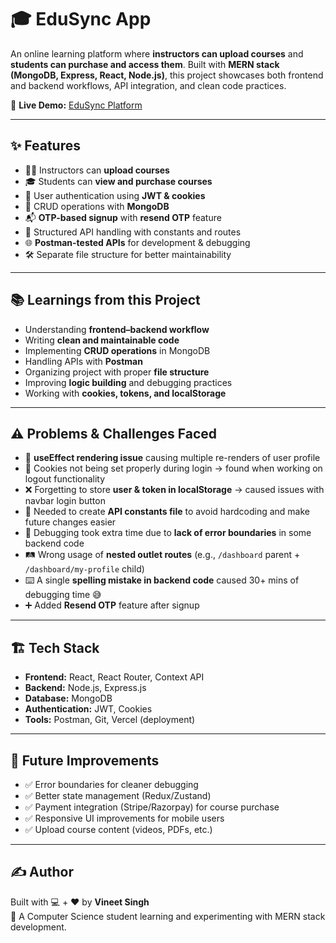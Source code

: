 # 🎓 EduSync App  

An online learning platform where **instructors can upload courses** and **students can purchase and access them**. Built with **MERN stack (MongoDB, Express, React, Node.js)**, this project showcases both frontend and backend workflows, API integration, and clean code practices.  

🚀 **Live Demo:** [EduSync Platform](https://edu-sync-platform-mady-by-vineet-singh.vercel.app/)

---

## ✨ Features  
- 👨‍🏫 Instructors can **upload courses**  
- 🎓 Students can **view and purchase courses**  
- 🔐 User authentication using **JWT & cookies**  
- 📄 CRUD operations with **MongoDB**  
- 📬 **OTP-based signup** with **resend OTP** feature  
- 📑 Structured API handling with constants and routes  
- 🌐 **Postman-tested APIs** for development & debugging  
- 🛠️ Separate file structure for better maintainability  

---

## 📚 Learnings from this Project  
- Understanding **frontend–backend workflow**  
- Writing **clean and maintainable code**  
- Implementing **CRUD operations** in MongoDB  
- Handling APIs with **Postman**  
- Organizing project with proper **file structure**  
- Improving **logic building** and debugging practices  
- Working with **cookies, tokens, and localStorage**  

---

## ⚠️ Problems & Challenges Faced  
- 🔄 **useEffect rendering issue** causing multiple re-renders of user profile  
- 🍪 Cookies not being set properly during login → found when working on logout functionality  
- ❌ Forgetting to store **user & token in localStorage** → caused issues with navbar login button  
- 🔗 Needed to create **API constants file** to avoid hardcoding and make future changes easier  
- 🐞 Debugging took extra time due to **lack of error boundaries** in some backend code  
- 🛤️ Wrong usage of **nested outlet routes** (e.g., `/dashboard` parent + `/dashboard/my-profile` child)  
- ⌨️ A single **spelling mistake in backend code** caused 30+ mins of debugging time 😅  
- ➕ Added **Resend OTP** feature after signup  

---

## 🏗️ Tech Stack  
- **Frontend:** React, React Router, Context API  
- **Backend:** Node.js, Express.js  
- **Database:** MongoDB  
- **Authentication:** JWT, Cookies  
- **Tools:** Postman, Git, Vercel (deployment)  

--- 

## 🙌 Future Improvements  
- ✅ Error boundaries for cleaner debugging  
- ✅ Better state management (Redux/Zustand)  
- ✅ Payment integration (Stripe/Razorpay) for course purchase  
- ✅ Responsive UI improvements for mobile users  
- ✅ Upload course content (videos, PDFs, etc.)  

---

## ✍️ Author  
Built with 💻 + ❤️ by **Vineet Singh**  
🚀 A Computer Science student learning and experimenting with MERN stack development.  


